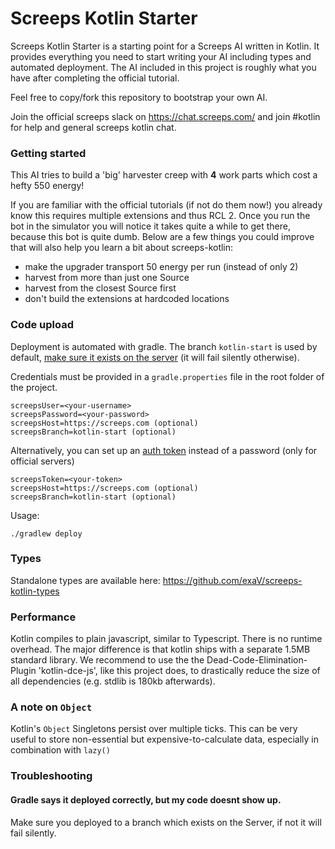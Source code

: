 # Screeps Kotlin Starter

Screeps Kotlin Starter is a starting point for a Screeps AI written in Kotlin.
It provides everything you need to start writing your AI including types and automated deployment.
The AI included in this project is roughly what you have after completing the official tutorial.

Feel free to copy/fork this repository to bootstrap your own AI.

Join the official screeps slack on https://chat.screeps.com/ and join #kotlin for help and general screeps kotlin chat.

### Getting started

This AI tries to build a 'big' harvester creep with __4__ work parts which cost a hefty 550 energy!

If you are familiar with the official tutorials (if not do them now!) you already know this requires multiple extensions 
and thus RCL 2. Once you run the bot in the simulator you will notice it takes quite a while to get there, because
this bot is quite dumb. Below are a few things you could improve that will also help you learn a bit about screeps-kotlin:

* make the upgrader transport 50 energy per run (instead of only 2)
* harvest from more than just one Source
* harvest from the closest Source first
* don't build the extensions at hardcoded locations

### Code upload

Deployment is automated with gradle. 
The branch `kotlin-start` is used by default, [make sure it exists on the server](https://support.screeps.com/hc/en-us/articles/203852251-New-feature-code-branches) (it will fail silently otherwise).

Credentials must be provided in a `gradle.properties` file in the root folder of the project.
    
    screepsUser=<your-username>
    screepsPassword=<your-password>
    screepsHost=https://screeps.com (optional)
    screepsBranch=kotlin-start (optional)

Alternatively, you can set up an [auth token](https://screeps.com/a/#!/account/auth-tokens) instead of a password (only for official servers)

    screepsToken=<your-token>
    screepsHost=https://screeps.com (optional)
    screepsBranch=kotlin-start (optional)
    
Usage:

    ./gradlew deploy


### Types
Standalone types are available here: https://github.com/exaV/screeps-kotlin-types

### Performance
Kotlin compiles to plain javascript, similar to Typescript. There is no runtime overhead.
The major difference is that kotlin ships with a separate 1.5MB standard library. We recommend to use the the Dead-Code-Elimination-Plugin 'kotlin-dce-js', like this project does, to drastically reduce the size of all dependencies (e.g. stdlib is 180kb afterwards).

### A note on `Object`
Kotlin's `Object` Singletons persist over multiple ticks. 
This can be very useful to store non-essential but expensive-to-calculate data, especially in combination with `lazy()`

### Troubleshooting

#### Gradle says it deployed correctly, but my code doesnt show up.
  Make sure you deployed to a branch which exists on the Server, if not it will fail silently.
